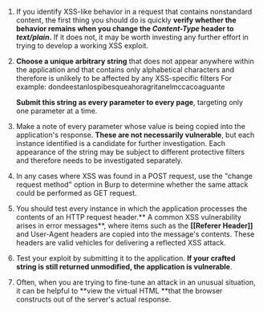 1. If you identify XSS-like behavior in a request that contains nonstandard content, the first thing you should do is quickly **verify whether the behavior remains when you change the *Content-Type* header to *text/plain*.** If it does not, it may be worth investing any further effort in trying to develop a working XSS exploit.
2.  **Choose a unique arbitrary string** that does not appear anywhere within the application and that contains only alphabetical characters and therefore is unlikely to be affected by any XSS-specific filters For example:
			dondeestanlospibesqueahoragritanelmccacoaguante

	**Submit this string as every parameter to every page**, targeting only one parameter at a time.
2. Make a note of every parameter whose value is being copied into the application's response. **These are not necessarily vulnerable**, but each instance identified is a candidate for further investigation. Each appearance of the string may be subject to different protective filters and therefore needs to be investigated separately.
3. In any cases where XSS was found in a POST request, use the "change request method" option in Burp to determine whether the same attack could be performed as GET request. 
4. You should test every instance in which the application processes the contents of an HTTP request header.** A common XSS vulnerability arises in error messages**, where items such as the **[[Referer Header]]** and User-Agent headers are copied into the message's contents. These headers are valid vehicles for delivering a reflected XSS attack.
5. Test your exploit by submitting it to the application. **If your crafted string is still returned unmodified, the application is vulnerable**. 
6. Often, when you are trying to fine-tune an attack in an unusual situation, it can be helpful to **view the virtual HTML **that the browser constructs out of the server's actual response.

 